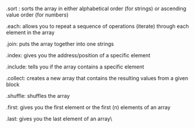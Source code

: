 .sort : sorts the array in either alphabetical order (for strings) or ascending value order (for numbers)

.each: allows you to repeat a sequence of operations (iterate) through each element in the array

.join: puts the array together into one strings

.index: gives you the address/position of a specific element

.include: tells you if the array contains a specific element

.collect: creates a new array that contains the resulting values from a given block

.shuffle: shuffles the array

.first: gives you the first element or the first (n) elements of an array

.last: gives you the last element of an array\
